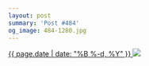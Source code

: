 ```yaml
---
layout: post
summary: 'Post #484'
og_image: 484-1280.jpg
---
```


<p>
 <time>
  <a href="/484">
   {{ page.date | date: "%B %-d, %Y" }}
  </a>
 </time>
 <a href="/484">
  <img data-taken="4/4/2016" sizes="(min-width: 700px) 50vw, calc(100vw - 2rem)" src="{{ site.assets_url }}/484-640.jpg" srcset="{{ site.assets_url }}/484-1280.jpg 1280w, {{ site.assets_url }}/484-960.jpg 960w, {{ site.assets_url }}/484-640.jpg 640w, {{ site.assets_url }}/484-320.jpg 320w"/>
 </a>
</p>
